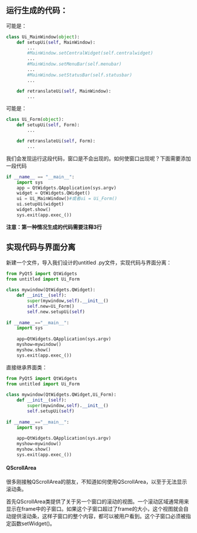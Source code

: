 ## 运行生成的代码：
可能是：
```python
class Ui_MainWindow(object):
    def setupUi(self, MainWindow):
        ...
        #MainWindow.setCentralWidget(self.centralwidget)
        ...
        #MainWindow.setMenuBar(self.menubar)
        ...
        #MainWindow.setStatusBar(self.statusbar)
        ...

    def retranslateUi(self, MainWindow):
        ...
```
可能是：
```python
class Ui_Form(object):
    def setupUi(self, Form):
        ...

    def retranslateUi(self, Form):
        ...
```

我们会发现运行这段代码，窗口是不会出现的。如何使窗口出现呢？下面需要添加一段代码
```python
if __name__ == "__main__":
    import sys
    app = QtWidgets.QApplication(sys.argv)
    widget = QtWidgets.QWidget()
    ui = Ui_MainWindow()#或者ui = Ui_Form()
    ui.setupUi(widget)
    widget.show()
    sys.exit(app.exec_())
```
**注意：第一种情况生成的代码需要注释3行**

## 实现代码与界面分离
新建一个文件，导入我们设计的untitled .py文件，实现代码与界面分离：
```python
from PyQt5 import QtWidgets
from untitled import Ui_Form
 
class mywindow(QtWidgets.QWidget):
    def __init__(self):
        super(mywindow,self).__init__()
        self.new=Ui_Form()
        self.new.setupUi(self)
 
if __name__=="__main__":
    import sys
 
    app=QtWidgets.QApplication(sys.argv)
    myshow=mywindow()
    myshow.show()
    sys.exit(app.exec_())

```
直接继承界面类：
```python
from PyQt5 import QtWidgets
from untitled import Ui_Form
 
class mywindow(QtWidgets.QWidget,Ui_Form):
    def __init__(self):
        super(mywindow,self).__init__()
        self.setupUi(self)
 
if __name__=="__main__":
    import sys
 
    app=QtWidgets.QApplication(sys.argv)
    myshow=mywindow()
    myshow.show()
    sys.exit(app.exec_())
```

#### QScrollArea
很多刚接触QScrollArea的朋友，不知道如何使用QScrollArea，以至于无法显示滚动条。

首先QScrollArea类提供了关于另一个窗口的滚动的视图。一个滚动区域通常用来显示在frame中的子窗口。如果这个子窗口超过了frame的大小，这个视图就会自动提供滚动条，这样子窗口的整个内容，都可以被用户看到。这个子窗口必须被指定函数setWidget()。














